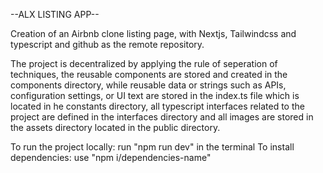 --ALX LISTING APP--

Creation of an Airbnb clone listing page, with Nextjs, Tailwindcss and typescript and github as the remote repository.

The project is decentralized by applying the rule of seperation of techniques, the reusable components are stored and created in the components directory, while reusable data or strings such as APIs, configuration settings, or UI text are stored in the index.ts file which is located in he constants directory, all typescript interfaces related to the project are defined in the interfaces directory and all images are stored in the assets directory located in the public directory.

To run the project locally: run "npm run dev" in the terminal
To install dependencies: use "npm i/dependencies-name"